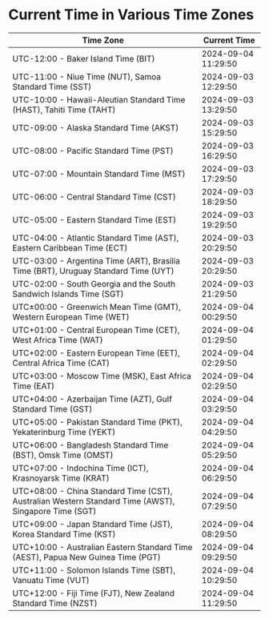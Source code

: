 # Current Time in Various Time Zones

| Time Zone | Current Time |
|-----------|--------------|
| UTC-12:00 - Baker Island Time (BIT) | 2024-09-04 11:29:50 |
| UTC-11:00 - Niue Time (NUT), Samoa Standard Time (SST) | 2024-09-03 12:29:50 |
| UTC-10:00 - Hawaii-Aleutian Standard Time (HAST), Tahiti Time (TAHT) | 2024-09-03 13:29:50 |
| UTC-09:00 - Alaska Standard Time (AKST) | 2024-09-03 15:29:50 |
| UTC-08:00 - Pacific Standard Time (PST) | 2024-09-03 16:29:50 |
| UTC-07:00 - Mountain Standard Time (MST) | 2024-09-03 17:29:50 |
| UTC-06:00 - Central Standard Time (CST) | 2024-09-03 18:29:50 |
| UTC-05:00 - Eastern Standard Time (EST) | 2024-09-03 19:29:50 |
| UTC-04:00 - Atlantic Standard Time (AST), Eastern Caribbean Time (ECT) | 2024-09-03 20:29:50 |
| UTC-03:00 - Argentina Time (ART), Brasília Time (BRT), Uruguay Standard Time (UYT) | 2024-09-03 20:29:50 |
| UTC-02:00 - South Georgia and the South Sandwich Islands Time (SGT) | 2024-09-03 21:29:50 |
| UTC±00:00 - Greenwich Mean Time (GMT), Western European Time (WET) | 2024-09-04 00:29:50 |
| UTC+01:00 - Central European Time (CET), West Africa Time (WAT) | 2024-09-04 01:29:50 |
| UTC+02:00 - Eastern European Time (EET), Central Africa Time (CAT) | 2024-09-04 02:29:50 |
| UTC+03:00 - Moscow Time (MSK), East Africa Time (EAT) | 2024-09-04 02:29:50 |
| UTC+04:00 - Azerbaijan Time (AZT), Gulf Standard Time (GST) | 2024-09-04 03:29:50 |
| UTC+05:00 - Pakistan Standard Time (PKT), Yekaterinburg Time (YEKT) | 2024-09-04 04:29:50 |
| UTC+06:00 - Bangladesh Standard Time (BST), Omsk Time (OMST) | 2024-09-04 05:29:50 |
| UTC+07:00 - Indochina Time (ICT), Krasnoyarsk Time (KRAT) | 2024-09-04 06:29:50 |
| UTC+08:00 - China Standard Time (CST), Australian Western Standard Time (AWST), Singapore Time (SGT) | 2024-09-04 07:29:50 |
| UTC+09:00 - Japan Standard Time (JST), Korea Standard Time (KST) | 2024-09-04 08:29:50 |
| UTC+10:00 - Australian Eastern Standard Time (AEST), Papua New Guinea Time (PGT) | 2024-09-04 09:29:50 |
| UTC+11:00 - Solomon Islands Time (SBT), Vanuatu Time (VUT) | 2024-09-04 10:29:50 |
| UTC+12:00 - Fiji Time (FJT), New Zealand Standard Time (NZST) | 2024-09-04 11:29:50 |
